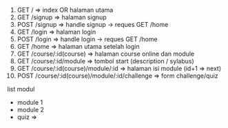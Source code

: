 1. GET / => index OR halaman utama
2. GET /signup => halaman signup
3. POST /signup => handle signup -> reques GET /home
4. GET /login => halaman login
5. POST /login => handle login -> reques GET /home
6. GET /home => halaman utama setelah login
7. GET /course/:id(course) => halaman course online dan module
8. GET /course/:id/module => tombol start (description / sylabus)
9. GET /course/:id(course)/module/:id => halaman isi module (id+1 => next)
10. POST /course/:id(course)/module/:id/challenge => form challenge/quiz

list modul
  - module 1
  - module 2
  - quiz => 